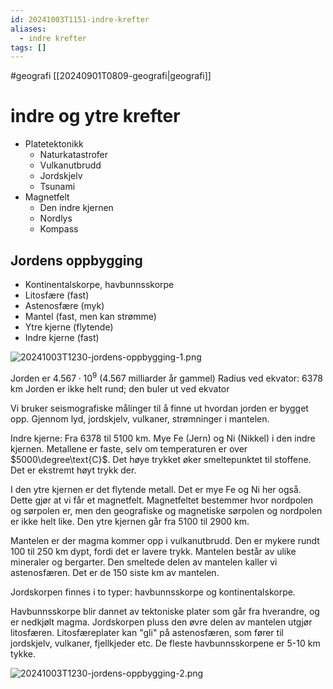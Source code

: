 ```yaml
---
id: 20241003T1151-indre-krefter
aliases:
  - indre krefter
tags: []
---
```


#geografi [[20240901T0809-geografi|geografi]]

# indre og ytre krefter

- Platetektonikk
  - Naturkatastrofer
  - Vulkanutbrudd
  - Jordskjelv
  - Tsunami
- Magnetfelt
  - Den indre kjernen
  - Nordlys
  - Kompass

## Jordens oppbygging

- Kontinentalskorpe, havbunnsskorpe
- Litosfære (fast)
- Astenosfære (myk)
- Mantel (fast, men kan strømme)
- Ytre kjerne (flytende)
- Indre kjerne (fast)

![20241003T1230-jordens-oppbygging-1.png](Assets/20241003T1230-jordens-oppbygging-1.png)

Jorden er $4.567 \cdot 10^{9}$ (4.567 milliarder år gammel)
Radius ved ekvator: 6378 km
Jorden er ikke helt rund; den buler ut ved ekvator

Vi bruker seismografiske målinger til å finne ut hvordan jorden er bygget opp. Gjennom lyd, jordskjelv, vulkaner, strømninger i mantelen.

Indre kjerne: Fra 6378 til 5100 km. Mye Fe (Jern) og Ni (Nikkel) i den indre kjernen. Metallene er faste, selv om temperaturen er over $5000\degree\text{C}$. Det høye trykket øker smeltepunktet til stoffene. Det er ekstremt høyt trykk der.

I den ytre kjernen er det flytende metall. Det er mye Fe og Ni her også. Dette gjør at vi får et magnetfelt. Magnetfeltet bestemmer hvor nordpolen og sørpolen er, men den geografiske og magnetiske sørpolen og nordpolen er ikke helt like. Den ytre kjernen går fra 5100 til 2900 km.

Mantelen er der magma kommer opp i vulkanutbrudd. Den er mykere rundt 100 til 250 km dypt, fordi det er lavere trykk. Mantelen består av ulike mineraler og bergarter. Den smeltede delen av mantelen kaller vi astenosfæren. Det er de 150 siste km av mantelen.

Jordskorpen finnes i to typer: havbunnsskorpe og kontinentalskorpe.

Havbunnsskorpe blir dannet av tektoniske plater som går fra hverandre, og er nedkjølt magma. Jordskorpen pluss den øvre delen av mantelen utgjør litosfæren. Litosfæreplater kan "gli" på astenosfæren, som fører til jordskjelv, vulkaner, fjellkjeder etc. De fleste havbunnsskorpene er 5-10 km tykke.

![20241003T1230-jordens-oppbygging-2.png](Assets/20241003T1230-jordens-oppbygging-2.png)

